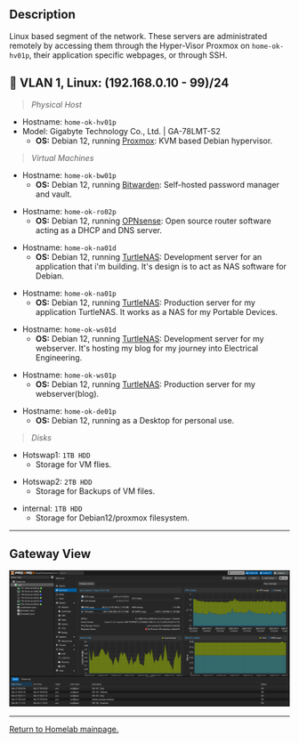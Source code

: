 
## Description

Linux based segment of the network. These servers are administrated remotely by accessing them through the Hyper-Visor Proxmox on `home-ok-hv01p`, their application specific webpages, or through SSH.

## 🐧 VLAN 1, Linux: (192.168.0.10 - 99)/24

> *Physical Host*
- Hostname: `home-ok-hv01p`
- Model: Gigabyte Technology Co., Ltd. | GA-78LMT-S2
  - **OS:** Debian 12, running [Proxmox](https://www.proxmox.com/en/): KVM based Debian hypervisor.
> *Virtual Machines*
- Hostname: `home-ok-bw01p`
  - **OS:** Debian 12, running [Bitwarden](https://github.com/bitwarden/server): Self-hosted password manager and vault.
>
- Hostname: `home-ok-ro02p`
  - **OS:** Debian 12, running [OPNsense](https://opnsense.org/): Open source router software acting as a DHCP and DNS server.
>
- Hostname: `home-ok-na01d`
  - **OS:** Debian 12, running [TurtleNAS](https://github.com/allenc125789/TurtleNAS): Development server for an application that i'm building. It's design is to act as NAS software for Debian.
>
- Hostname: `home-ok-na01p`
  - **OS:** Debian 12, running [TurtleNAS](https://github.com/allenc125789/TurtleNAS): Production server for my application TurtleNAS. It works as a NAS for my Portable Devices.
>
- Hostname: `home-ok-ws01d`
  - **OS:** Debian 12, running [TurtleNAS](https://github.com/allenc125789/TurtleNAS): Development server for my webserver. It's hosting my blog for my journey into Electrical Engineering.
>
- Hostname: `home-ok-ws01p`
  - **OS:** Debian 12, running [TurtleNAS](https://github.com/allenc125789/TurtleNAS): Production server for my webserver(blog).
>
- Hostname: `home-ok-de01p`
  - **OS:** Debian 12, running as a Desktop for personal use.
>
> *Disks*
- Hotswap1: `1TB HDD`
  - Storage for VM flies.
>
- Hotswap2: `2TB HDD`
  - Storage for Backups of VM files.
>
- internal: `1TB HDD`
  - Storage for Debian12/proxmox filesystem.
>
______________________________________________________________________________

## Gateway View

![Image of Proxmox on home-ok-hv01p](https://github.com/allenc125789/Homelab/blob/main/images/Screenshot%20from%202025-03-07%2013-47-34.png)

______________________________________________________________________________

[Return to Homelab mainpage.](https://github.com/allenc125789/Homelab#lan-19216801---924)
